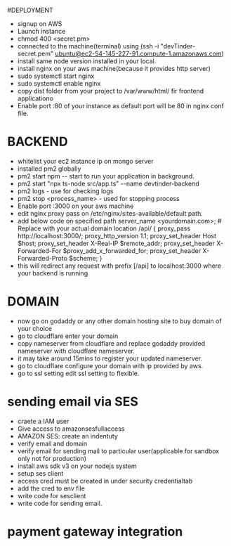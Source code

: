 

#DEPLOYMENT
- signup on AWS
- Launch instance
- chmod 400 <secret.pm>
- connected to the machine(terminal) using (ssh -i "devTinder-secret.pem" ubuntu@ec2-54-145-227-91.compute-1.amazonaws.com)
- install same node version installed in your local.
- install nginx on your aws machine(because it provides http server)
- sudo systemctl start nginx
- sudo systemctl enable nginx
- copy dist folder from your project to /var/www/html/ fir frontend applicationo
- Enable port :80 of your instance as default port will be 80 in nginx conf file.
# BACKEND
- whitelist your ec2 instance ip on mongo server
- installed pm2 globally
- pm2 start npm -- start to run your application in background.
- pm2 start "npx ts-node src/app.ts" --name devtinder-backend
- pm2 logs - use for checking logs
- pm2 stop <process_name> - used for stopping process
- Enable port :3000 on your aws machine
- edit nginx proxy pass on /etc/nginx/sites-available/default path.
- add below code on specified path
    server_name <yourdomain.com>;  # Replace with your actual domain
    location /api/ {
        proxy_pass http://localhost:3000/;
        proxy_http_version 1.1;
        proxy_set_header Host $host;
        proxy_set_header X-Real-IP $remote_addr;
        proxy_set_header X-Forwarded-For $proxy_add_x_forwarded_for;
        proxy_set_header X-Forwarded-Proto $scheme;
    }
- this will redirect any  request with prefix [<yourdomain or ip>/api] to localhost:3000 where your backend is running

# DOMAIN
- now go on godaddy or any other domain hosting site to buy domain of your choice
- go to cloudflare enter your domain
- copy nameserver from cloudflare and replace godaddy provided nameserver with cloudflare nameserver.
- it may take around 15mins to register your updated nameserver.
- go to cloudflare configure your domain with ip provided by aws.
- go to ssl setting edit ssl setting to flexible.

# sending email via SES
- craete a IAM user
- Give access to amazonsesfullaccess
- AMAZON SES: create an indentuty
- verify email and domain
- verify email for sending mail to particular user(applicable for sandbox only not for production)
- install aws sdk v3 on your nodejs system
- setup ses client
- access cred must be created in under security credentialtab
- add the cred to env file
- write code for sesclient
- write code for sending email.

# payment gateway integration
